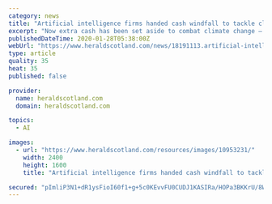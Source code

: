 ```yaml
---
category: news
title: "Artificial intelligence firms handed cash windfall to tackle climate crisis"
excerpt: "Now extra cash has been set aside to combat climate change – using the latest, cutting-edge artificial intelligence (AI). Six companies are to share £170,000 of Scottish Government funding to help tackle the climate emergency using AI. The applicants ..."
publishedDateTime: 2020-01-28T05:38:00Z
webUrl: "https://www.heraldscotland.com/news/18191113.artificial-intelligence-firms-handed-cash-windfall-tackle-climate-crisis/"
type: article
quality: 35
heat: 35
published: false

provider:
  name: heraldscotland.com
  domain: heraldscotland.com

topics:
  - AI

images:
  - url: "https://www.heraldscotland.com/resources/images/10953231/"
    width: 2400
    height: 1600
    title: "Artificial intelligence firms handed cash windfall to tackle climate crisis"

secured: "pImliP3N1+dR1ysFioI60f1+g+5c0KEvvFU0CUDJ1KASIRa/HOPa3BKKrU/8WLNTH5TGz4+7QYikhlKupVlfFVE8FV5hzoyp/0etjkcSN8B5EFJWNO1KKKhOGAy5FXBJsAG+kv9N68U50zETHfXw36A0bi9Ed3hfYkCnxKSupuoqlqkCTJE2BXdaBcRqZpltx7NscUq1B1dWklBETSbOOdui8CDZ/F31fTW2CcU3YujqyHQBoNjZWY4i1aOIvc1cM1OPcc+N9W//QIFJOwtlUpYhTUy2T6TZ62EqMkny7YlQhfW4QZ4SEqeL3VBkH65t;wtHn+5eKdHrWBFuw3ovpvw=="
---
```


